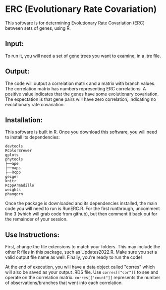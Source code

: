 # ERC (Evolutionary Rate Covariation)
This software is for determining Evolutionary Rate Covariation (ERC) between sets of genes, using R.

## Input:
To run it, you will need a set of gene trees you want to examine, in a .tre file.

## Output:
The code will output a correlation matrix and a matrix with branch values. The correlation matrix has numbers representing ERC correlations. A positive value indicates that the genes have some evolutionary covariation. The expectation is that gene pairs will have zero correlation, indicating no evolutionary rate covariation.


## Installation:
This software is built in R.
Once you download this software, you will need to install its dependencies:
```
devtools
RColorBrewer
gplots
phytools
├──ape
├──maps
├──Rcpp
geiger
knitr
RcppArmadillo
weights
phangorn
```
Once the package is downloaded and its dependencies installed, the main code you will need to run is RunERC.R. For the first runthrough, uncomment line 3 (which will grab code from github), but then comment it back out for the remainder of your session.



## Use Instructions:
First, change the file extensions to match your folders. This may include the other R files in this package, such as Updates2022.R. Make sure you set a valid output file name as well. Finally, you're ready to run the code!


At the end of execution, you will have a data object called "corres" which will also be saved as your output .RDS file.
Use ``corres[["cor"]]`` to see and operate on the correlation matrix. ``corres[["count"]]`` represents the number of observations/branches that went into each correlation.
